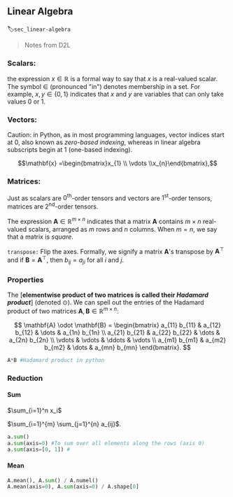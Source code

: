 ## Linear Algebra
:label:`sec_linear-algebra`

>Notes from D2L

### Scalars:  
the expression $x \in \mathbb{R}$
is a formal way to say that $x$ is a real-valued scalar.
The symbol $\in$ (pronounced "in")
denotes membership in a set.
For example, $x, y \in \{0, 1\}$
indicates that $x$ and $y$ are variables
that can only take values $0$ or $1$.

### Vectors:
Caution: in Python, as in most programming languages, vector indices start at $0$, also known as *zero-based indexing*, whereas in linear algebra subscripts begin at $1$ (one-based indexing).

$$\mathbf{x} =\begin{bmatrix}x_{1}  \\ \vdots  \\x_{n}\end{bmatrix},$$

### Matrices:  
Just as scalars are $0^{\textrm{th}}$-order tensors and vectors are $1^{\textrm{st}}$-order tensors, matrices are $2^{\textrm{nd}}$-order tensors.

The expression $\mathbf{A} \in \mathbb{R}^{m \times n}$ indicates that a matrix $\mathbf{A}$ contains $m \times n$ real-valued scalars, arranged as $m$ rows and $n$ columns. When $m = n$, we say that a matrix is *square*.

`transpose:` Flip the axes. Formally, we signify a matrix $\mathbf{A}$'s transpose by $\mathbf{A}^\top$ and if $\mathbf{B} = \mathbf{A}^\top$, then $b_{ij} = a_{ji}$ for all $i$ and $j$.

### Properties
The [**elementwise product of two matrices is called their *Hadamard product***] (denoted $\odot$). We can spell out the entries of the Hadamard product of two matrices $\mathbf{A}, \mathbf{B} \in \mathbb{R}^{m \times n}$:

$$
\mathbf{A} \odot \mathbf{B} =
\begin{bmatrix}
    a_{11}  b_{11} & a_{12}  b_{12} & \dots  & a_{1n}  b_{1n} \\
    a_{21}  b_{21} & a_{22}  b_{22} & \dots  & a_{2n}  b_{2n} \\
    \vdots & \vdots & \ddots & \vdots \\
    a_{m1}  b_{m1} & a_{m2}  b_{m2} & \dots  & a_{mn}  b_{mn}
\end{bmatrix}.
$$

```python
A*B #Hadamard product in python
```

### Reduction

#### Sum
$\sum_{i=1}^n x_i$ 

$\sum_{i=1}^{m} \sum_{j=1}^{n} a_{ij}$.

```python
a.sum()
a.sum(axis=0) #To sum over all elements along the rows (axis 0)
a.sum(axis=[0, 1]) # 
```
#### Mean

```python
A.mean(), A.sum() / A.numel()
A.mean(axis=0), A.sum(axis=0) / A.shape[0]
```
